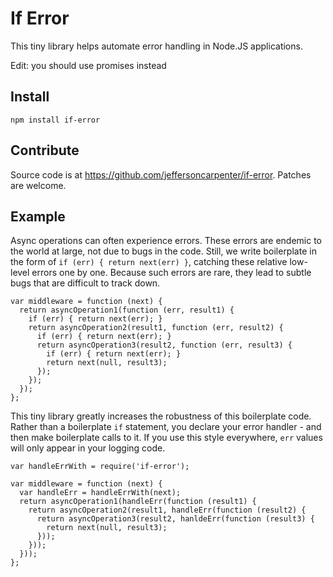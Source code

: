 # If Error

This tiny library helps automate error handling in Node.JS applications.

Edit: you should use promises instead

## Install

`npm install if-error`

## Contribute

Source code is at https://github.com/jeffersoncarpenter/if-error.
Patches are welcome.

## Example

Async operations can often experience errors.  These errors are
endemic to the world at large, not due to bugs in the code.  Still, we
write boilerplate in the form of `if (err) { return next(err) }`,
catching these relative low-level errors one by one.  Because such
errors are rare, they lead to subtle bugs that are difficult to track
down.

```
var middleware = function (next) {
  return asyncOperation1(function (err, result1) {
    if (err) { return next(err); }
    return asyncOperation2(result1, function (err, result2) {
      if (err) { return next(err); }
      return asyncOperation3(result2, function (err, result3) {
        if (err) { return next(err); }
        return next(null, result3);
      });
    });
  });
};
```

This tiny library greatly increases the robustness of this boilerplate
code.  Rather than a boilerplate `if` statement, you declare your
error handler - and then make boilerplate calls to it.  If you use
this style everywhere, `err` values will only appear in your logging
code.

```
var handleErrWith = require('if-error');

var middleware = function (next) {
  var handleErr = handleErrWith(next);
  return asyncOperation1(handleErr(function (result1) {
    return asyncOperation2(result1, handleErr(function (result2) {
      return asyncOperation3(result2, hanldeErr(function (result3) {
        return next(null, result3);
      }));
    }));
  }));
};
```
